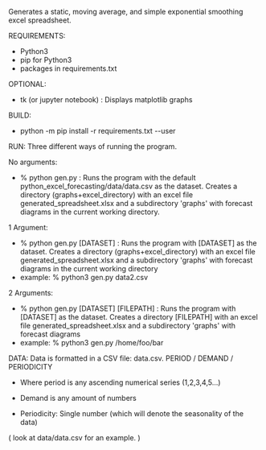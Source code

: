 Generates a static, moving average, and simple exponential smoothing excel spreadsheet.

REQUIREMENTS:
-  Python3
-  pip for Python3
-  packages in requirements.txt

OPTIONAL:
-  tk (or jupyter notebook) : Displays matplotlib graphs 

BUILD:
-  python -m pip install -r requirements.txt --user

RUN:
Three different ways of running the program.

No arguments:
- % python gen.py : Runs the program with the default python_excel_forecasting/data/data.csv  as the dataset. Creates a directory (graphs+excel_directory) with an excel file generated_spreadsheet.xlsx and a subdirectory 'graphs' with forecast diagrams in the current working directory.

1 Argument:
- %  python gen.py [DATASET] : Runs the program with [DATASET]  as the dataset. Creates a directory (graphs+excel_directory) with an excel file generated_spreadsheet.xlsx and a subdirectory 'graphs' with forecast diagrams in the current working directory
- example: % python3 gen.py data2.csv

2 Arguments:

- %  python gen.py [DATASET] [FILEPATH] : Runs the program with [DATASET]  as the dataset. Creates a directory [FILEPATH] with an excel file generated_spreadsheet.xlsx and a subdirectory 'graphs' with forecast diagrams
- example: % python3  gen.py /home/foo/bar  

DATA:
Data is formatted in a CSV file: data.csv.
PERIOD / DEMAND / PERIODICITY

- Where period is any ascending numerical series (1,2,3,4,5...)

- Demand is any amount of numbers

- Periodicity: Single number (which will denote the seasonality of the data)

( look at data/data.csv for an example. )
